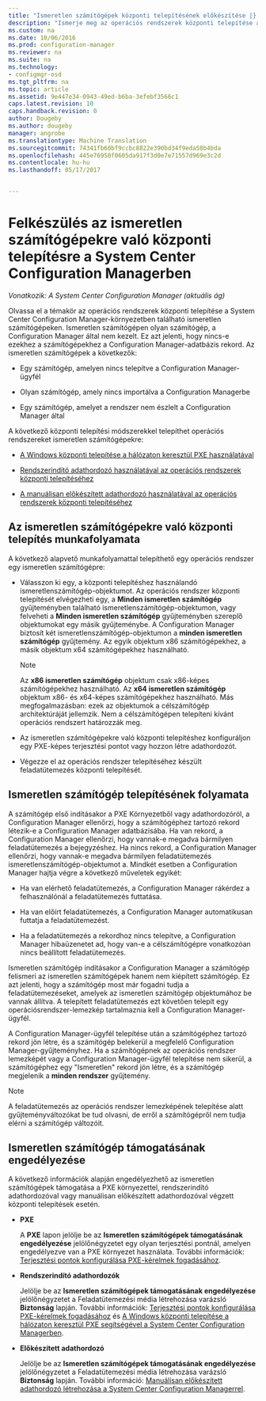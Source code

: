 ```yaml
---
title: "Ismeretlen számítógépek központi telepítésének előkészítése |} Microsoft Docs"
description: "Ismerje meg az operációs rendszerek központi telepítése a System Center Configuration Manager-környezetben a Configuration Manager által nem kezelt számítógépekre."
ms.custom: na
ms.date: 10/06/2016
ms.prod: configuration-manager
ms.reviewer: na
ms.suite: na
ms.technology:
- configmgr-osd
ms.tgt_pltfrm: na
ms.topic: article
ms.assetid: 9e447e34-0943-49ed-b6ba-3efebf3566c1
caps.latest.revision: 10
caps.handback.revision: 0
author: Dougeby
ms.author: dougeby
manager: angrobe
ms.translationtype: Machine Translation
ms.sourcegitcommit: 74341fb60bf9ccbc8822e390bd34f9eda58b4bda
ms.openlocfilehash: 445e76950f0605da917f3d0e7e71557d969e3c2d
ms.contentlocale: hu-hu
ms.lasthandoff: 05/17/2017


---
```

# <a name="prepare-for-unknown-computer-deployments-in-system-center-configuration-manager"></a>Felkészülés az ismeretlen számítógépekre való központi telepítésre a System Center Configuration Managerben

*Vonatkozik: A System Center Configuration Manager (aktuális ág)*

Olvassa el a témakör az operációs rendszerek központi telepítése a System Center Configuration Manager-környezetben található ismeretlen számítógépeken. Ismeretlen számítógépen olyan számítógép, a Configuration Manager által nem kezelt. Ez azt jelenti, hogy nincs-e ezekhez a számítógépekhez a Configuration Manager-adatbázis rekord. Az ismeretlen számítógépek a következők:  

-   Egy számítógép, amelyen nincs telepítve a Configuration Manager-ügyfél  

-   Olyan számítógép, amely nincs importálva a Configuration Managerbe  

-   Egy számítógép, amelyet a rendszer nem észlelt a Configuration Manager által  

 A következő központi telepítési módszerekkel telepíthet operációs rendszereket ismeretlen számítógépekre:  

-   [A Windows központi telepítése a hálózaton keresztül PXE használatával](../deploy-use/use-pxe-to-deploy-windows-over-the-network.md)  

-   [Rendszerindító adathordozó használatával az operációs rendszerek központi telepítéséhez](../deploy-use/create-bootable-media.md)  

-   [A manuálisan előkészített adathordozó használatával az operációs rendszerek központi telepítéséhez](../deploy-use/create-prestaged-media.md)  

## <a name="unknown-computer-deployment-workflow"></a>Az ismeretlen számítógépekre való központi telepítés munkafolyamata  
 A következő alapvető munkafolyamattal telepíthető egy operációs rendszer egy ismeretlen számítógépre:  

-   Válasszon ki egy, a központi telepítéshez használandó ismeretlenszámítógép-objektumot. Az operációs rendszer központi telepítését elvégezheti egy, a **Minden ismeretlen számítógép** gyűjteményben található ismeretlenszámítógép-objektumon, vagy felveheti a **Minden ismeretlen számítógép** gyűjteményben szereplő objektumokat egy másik gyűjteménybe. A Configuration Manager biztosít két ismeretlenszámítógép-objektumon a **minden ismeretlen számítógép** gyűjtemény. Az egyik objektum x86 számítógépekhez, a másik objektum x64 számítógépekhez használható.  

    > [!NOTE]  
    >  Az **x86 ismeretlen számítógép** objektum csak x86-képes számítógépekhez használható. Az **x64 ismeretlen számítógép** objektum x86- és x64-képes számítógépekhez használható. Más megfogalmazásban: ezek az objektumok a célszámítógép architektúráját jellemzik. Nem a célszámítógépen telepíteni kívánt operációs rendszert határozzák meg.  

-   Az ismeretlen számítógépekre való központi telepítéshez konfiguráljon egy PXE-képes terjesztési pontot vagy hozzon létre adathordozót.  

-   Végezze el az operációs rendszer telepítéséhez készült feladatütemezés központi telepítését.  

## <a name="unknown-computer-installation-process"></a>Ismeretlen számítógép telepítésének folyamata  
 A számítógép első indításakor a PXE Környezetből vagy adathordozóról, a Configuration Manager ellenőrzi, hogy a számítógéphez tartozó rekord létezik-e a Configuration Manager adatbázisába. Ha van rekord, a Configuration Manager ellenőrzi, hogy vannak-e megadva bármilyen feladatütemezés a bejegyzéshez. Ha nincs rekord, a Configuration Manager ellenőrzi, hogy vannak-e megadva bármilyen feladatütemezés ismeretlenszámítógép-objektumot a. Mindkét esetben a Configuration Manager hajtja végre a következő műveletek egyikét:  

-   Ha van elérhető feladatütemezés, a Configuration Manager rákérdez a felhasználónál a feladatütemezés futtatása.  

-   Ha van előírt feladatütemezés, a Configuration Manager automatikusan futtatja a feladatütemezést.  

-   Ha a feladatütemezés a rekordhoz nincs telepítve, a Configuration Manager hibaüzenetet ad, hogy van-e a célszámítógépre vonatkozóan nincs beállított feladatütemezés.  

 Ismeretlen számítógép indításakor a Configuration Manager a számítógép felismeri az ismeretlen számítógépek hanem nem kiépített számítógép. Ez azt jelenti, hogy a számítógép most már fogadni tudja a feladatütemezéseket, amelyek az ismeretlen számítógép objektumához be vannak állítva. A telepített feladatütemezés ezt követően telepít egy operációsrendszer-lemezkép tartalmaznia kell a Configuration Manager-ügyfél.  

 A Configuration Manager-ügyfél telepítése után a számítógéphez tartozó rekord jön létre, és a számítógép belekerül a megfelelő Configuration Manager-gyűjteményhez. Ha a számítógépnek az operációs rendszer lemezképét vagy a Configuration Manager-ügyfél telepítése nem sikerül, a számítógéphez egy "Ismeretlen" rekord jön létre, és a számítógép megjelenik a **minden rendszer** gyűjtemény.  

> [!NOTE]  
>  A feladatütemezés az operációs rendszer lemezképének telepítése alatt gyűjteményváltozókat be tud olvasni, de erről a számítógépről nem tudja elérni a számítógép változóit.  

##  <a name="BKMK_EnablingUnknown"></a> Ismeretlen számítógép támogatásának engedélyezése  
 A következő információk alapján engedélyezhető az ismeretlen számítógépek támogatása a PXE környezettel, rendszerindító adathordozóval vagy manuálisan előkészített adathordozóval végzett központi telepítések esetén.  

-   **PXE**  

     A **PXE** lapon jelölje be az **Ismeretlen számítógépek támogatásának engedélyezése** jelölőnégyzetet egy olyan terjesztési pontnál, amelyen engedélyezve van a PXE környezet használata. További információk: [Terjesztési pontok konfigurálása PXE-kérelmek fogadásához](prepare-site-system-roles-for-operating-system-deployments.md#BKMK_PXEDistributionPoint).  

-   **Rendszerindító adathordozók**  

     Jelölje be az **Ismeretlen számítógépek támogatásának engedélyezése** jelölőnégyzetet a Feladatütemezési média létrehozása varázsló **Biztonság** lapján. További információk: [Terjesztési pontok konfigurálása PXE-kérelmek fogadásához](prepare-site-system-roles-for-operating-system-deployments.md#BKMK_PXEDistributionPoint) és [A Windows központi telepítése a hálózaton keresztül PXE segítségével a System Center Configuration Managerben](../deploy-use/use-pxe-to-deploy-windows-over-the-network.md).  

-   **Előkészített adathordozó**  

     Jelölje be az **Ismeretlen számítógépek támogatásának engedélyezése** jelölőnégyzetet a Feladatütemezési média létrehozása varázsló **Biztonság** lapján. További információ: [Manuálisan előkészített adathordozó létrehozása a System Center Configuration Managerrel](../deploy-use/create-prestaged-media.md).  

